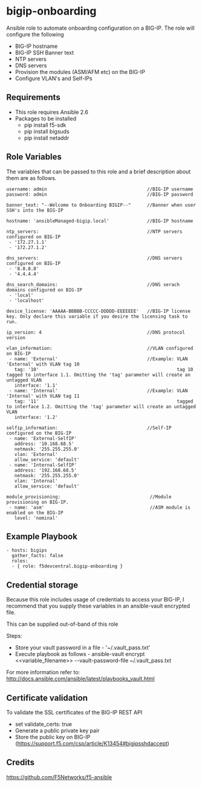 # bigip-onboarding
Ansible role to automate onboarding configuration on a BIG-IP. The role will configure the following
* BIG-IP hostname
* BIG-IP SSH Banner text
* NTP servers
* DNS servers
* Provision the modules (ASM/AFM etc) on the BIG-IP
* Configure VLAN's and Self-IPs

## Requirements
* This role requires Ansible 2.6
* Packages to be installed
  - pip install f5-sdk
  - pip install bigsuds
  - pip install netaddr

## Role Variables
The variables that can be passed to this role and a brief description about them are as follows.

```
username: admin                                     //BIG-IP username
password: admin                                     //BIG-IP password

banner_text: "--Welcome to Onboarding BIGIP--"      //Banner when user SSH's into the BIG-IP

hostname: 'ansibleManaged-bigip.local'              //BIG-IP hostname

ntp_servers:                                        //NTP servers configured on BIG-IP
 - '172.27.1.1'
 - '172.27.1.2'

dns_servers:                                        //DNS servers configured on BIG-IP
 - '8.8.8.8'
 - '4.4.4.4'

dns_search_domains:                                 //DNS serach domains configured on BIG-IP
 - 'local'
 - 'localhost'

device_license: 'AAAAA-BBBBB-CCCCC-DDDDD-EEEEEEE'   //BIG-IP license key. Only declare this variable if you desire the licensing task to run.

ip_version: 4                                       //DNS protocol version

vlan_information:                                   //VLAN configured on BIG-IP
 - name: 'External'                                 //Example: VLAN 'External' with VLAN tag 10
   tag: '10'                                                   tag 10 tagged to interface 1.1. Omitting the 'tag' parameter will create an untagged VLAN
   interface: '1.1'                                 
 - name: 'Internal'                                 //Example: VLAN 'Internal' with VLAN tag 11 
   tag: '11'                                                   tagged to interface 1.2. Omitting the 'tag' parameter will create an untagged VLAN
   interface: '1.2'

selfip_information:                                 //Self-IP configured on the BIG-IP
 - name: 'External-SelfIP'                                        
   address: '10.168.68.5'                                         
   netmask: '255.255.255.0'
   vlan: 'External'
   allow_service: 'default'
 - name: 'Internal-SelfIP'
   address: '192.168.68.5'
   netmask: '255.255.255.0'
   vlan: 'Internal'
   allow_service: 'default'

module_provisioning:                                 //Module provisioning on BIG-IP. 
 - name: 'asm'                                       //ASM module is enabled on the BIG-IP
   level: 'nominal'
```

## Example Playbook
```
- hosts: bigips
  gather_facts: false
  roles:
  - { role: f5devcentral.bigip-onboarding }

```

## Credential storage

Because this role includes usage of credentials to access your BIG-IP, I recommend that you supply these variables in an ansible-vault encrypted file.

This can be supplied out-of-band of this role

Steps:
- Store your vault password in a file - '~/.vault_pass.txt'
- Execute playbook as follows - ansible-vault encrypt <<variable_filename>> --vault-password-file ~/.vault_pass.txt

For more information refer to: http://docs.ansible.com/ansible/latest/playbooks_vault.html

## Certificate validation
To validate the SSL certificates of the BIG-IP REST API
- set validate_certs: true
- Generate a public private key pair
- Store the public key on BIG-IP (https://support.f5.com/csp/article/K13454#bigipsshdaccept)

## Credits
https://github.com/F5Networks/f5-ansible
